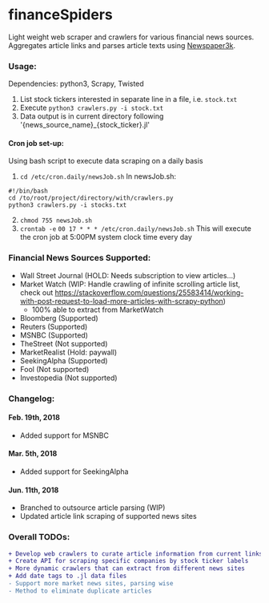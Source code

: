 # financeSpiders
Light weight web scraper and crawlers for various financial news sources. Aggregates article links and parses article texts using [Newspaper3k](https://github.com/codelucas/newspaper).

### Usage:
Dependencies: python3, Scrapy, Twisted
1. List stock tickers interested in separate line in a file, i.e. ```stock.txt```
2. Execute
```python3 crawlers.py -i stock.txt```
3. Data output is in current directory following '{news_source_name}\_{stock_ticker}.jl'

#### Cron job set-up:
Using bash script to execute data scraping on a daily basis
1. ```cd /etc/cron.daily/newsJob.sh```
In newsJob.sh:
```
#!/bin/bash
cd /to/root/project/directory/with/crawlers.py
python3 crawlers.py -i stocks.txt
```
2. ```chmod 755 newsJob.sh```
3. ```crontab -e```
```00 17 * * * /etc/cron.daily/newsJob.sh```
This will execute the cron job at 5:00PM system clock time every day

### Financial News Sources Supported:
- Wall Street Journal (HOLD: Needs subscription to view articles...)
- Market Watch (WIP: Handle crawling of infinite scrolling article list, check out https://stackoverflow.com/questions/25583414/working-with-post-request-to-load-more-articles-with-scrapy-python)
    - 100% able to extract from MarketWatch
- Bloomberg (Supported)
- Reuters (Supported)
- MSNBC (Supported)
- TheStreet (Not supported)
- MarketRealist (Hold: paywall)
- SeekingAlpha (Supported)
- Fool (Not supported)
- Investopedia (Not supported)

### Changelog:

#### Feb. 19th, 2018
- Added support for MSNBC

#### Mar. 5th, 2018
- Added support for SeekingAlpha

#### Jun. 11th, 2018
- Branched to outsource article parsing (WIP)
- Updated article link scraping of supported news sites

### Overall TODOs:
```diff
+ Develop web crawlers to curate article information from current links
+ Create API for scraping specific companies by stock ticker labels
+ More dynamic crawlers that can extract from different news sites
+ Add date tags to .jl data files
- Support more market news sites, parsing wise
- Method to eliminate duplicate articles
```
